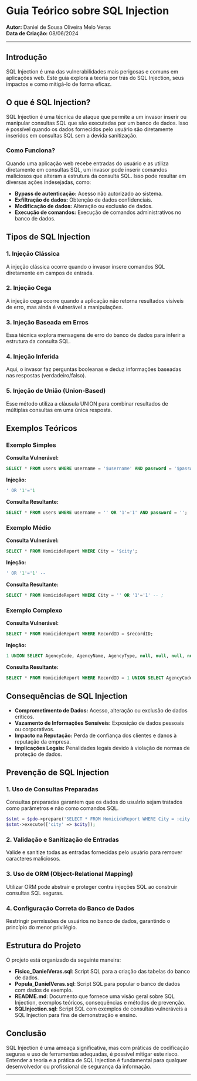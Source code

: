 
# Guia Teórico sobre SQL Injection

**Autor:** Daniel de Sousa Oliveira Melo Veras  
**Data de Criação:** 08/06/2024

---

## Introdução

SQL Injection é uma das vulnerabilidades mais perigosas e comuns em aplicações web. Este guia explora a teoria por trás do SQL Injection, seus impactos e como mitigá-lo de forma eficaz.

## O que é SQL Injection?

SQL Injection é uma técnica de ataque que permite a um invasor inserir ou manipular consultas SQL que são executadas por um banco de dados. Isso é possível quando os dados fornecidos pelo usuário são diretamente inseridos em consultas SQL sem a devida sanitização.

### Como Funciona?

Quando uma aplicação web recebe entradas do usuário e as utiliza diretamente em consultas SQL, um invasor pode inserir comandos maliciosos que alteram a estrutura da consulta SQL. Isso pode resultar em diversas ações indesejadas, como:

- **Bypass de autenticação:** Acesso não autorizado ao sistema.
- **Exfiltração de dados:** Obtenção de dados confidenciais.
- **Modificação de dados:** Alteração ou exclusão de dados.
- **Execução de comandos:** Execução de comandos administrativos no banco de dados.

## Tipos de SQL Injection

### 1. **Injeção Clássica**
A injeção clássica ocorre quando o invasor insere comandos SQL diretamente em campos de entrada.

### 2. **Injeção Cega**
A injeção cega ocorre quando a aplicação não retorna resultados visíveis de erro, mas ainda é vulnerável a manipulações.

### 3. **Injeção Baseada em Erros**
Essa técnica explora mensagens de erro do banco de dados para inferir a estrutura da consulta SQL.

### 4. **Injeção Inferida**
Aqui, o invasor faz perguntas booleanas e deduz informações baseadas nas respostas (verdadeiro/falso).

### 5. **Injeção de União (Union-Based)**
Esse método utiliza a cláusula UNION para combinar resultados de múltiplas consultas em uma única resposta.

## Exemplos Teóricos

### Exemplo Simples

**Consulta Vulnerável:**

```sql
SELECT * FROM users WHERE username = '$username' AND password = '$password';
```

**Injeção:**

```sql
' OR '1'='1
```

**Consulta Resultante:**

```sql
SELECT * FROM users WHERE username = '' OR '1'='1' AND password = '';
```

### Exemplo Médio

**Consulta Vulnerável:**

```sql
SELECT * FROM HomicideReport WHERE City = '$city';
```

**Injeção:**

```sql
' OR '1'='1' --
```

**Consulta Resultante:**

```sql
SELECT * FROM HomicideReport WHERE City = '' OR '1'='1' -- ;
```

### Exemplo Complexo

**Consulta Vulnerável:**

```sql
SELECT * FROM HomicideReport WHERE RecordID = $recordID;
```

**Injeção:**

```sql
1 UNION SELECT AgencyCode, AgencyName, AgencyType, null, null, null, null, null, null, null, null, null, null, null FROM Agency --
```

**Consulta Resultante:**

```sql
SELECT * FROM HomicideReport WHERE RecordID = 1 UNION SELECT AgencyCode, AgencyName, AgencyType, null, null, null, null, null, null, null, null, null, null, null FROM Agency -- ;
```

## Consequências de SQL Injection

- **Comprometimento de Dados:** Acesso, alteração ou exclusão de dados críticos.
- **Vazamento de Informações Sensíveis:** Exposição de dados pessoais ou corporativos.
- **Impacto na Reputação:** Perda de confiança dos clientes e danos à reputação da empresa.
- **Implicações Legais:** Penalidades legais devido à violação de normas de proteção de dados.

## Prevenção de SQL Injection

### 1. **Uso de Consultas Preparadas**
Consultas preparadas garantem que os dados do usuário sejam tratados como parâmetros e não como comandos SQL.

```php
$stmt = $pdo->prepare('SELECT * FROM HomicideReport WHERE City = :city');
$stmt->execute(['city' => $city]);
```

### 2. **Validação e Sanitização de Entradas**
Valide e sanitize todas as entradas fornecidas pelo usuário para remover caracteres maliciosos.

### 3. **Uso de ORM (Object-Relational Mapping)**
Utilizar ORM pode abstrair e proteger contra injeções SQL ao construir consultas SQL seguras.

### 4. **Configuração Correta do Banco de Dados**
Restringir permissões de usuários no banco de dados, garantindo o princípio do menor privilégio.

## Estrutura do Projeto

O projeto está organizado da seguinte maneira:

- **Fisico_DanielVeras.sql**: Script SQL para a criação das tabelas do banco de dados.
- **Popula_DanielVeras.sql**: Script SQL para popular o banco de dados com dados de exemplo.
- **README.md**: Documento que fornece uma visão geral sobre SQL Injection, exemplos teóricos, consequências e métodos de prevenção.
- **SQLInjection.sql**: Script SQL com exemplos de consultas vulneráveis a SQL Injection para fins de demonstração e ensino.

## Conclusão

SQL Injection é uma ameaça significativa, mas com práticas de codificação seguras e uso de ferramentas adequadas, é possível mitigar este risco. Entender a teoria e a prática de SQL Injection é fundamental para qualquer desenvolvedor ou profissional de segurança da informação.

---

